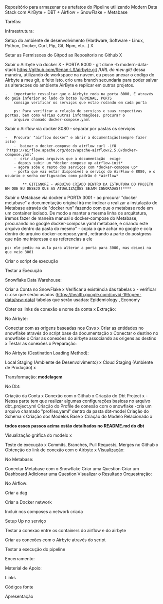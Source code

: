 Repositório para armazenar os artefatos do Pipeline utilizando Modern Data Stack com AirByte + DBT + Airflow + SnowFlake + Metabase

Tarefas:

Infraestrutura:

Setup do ambiente de desenvolvimento (Hardware, Software - Linux, Python, Docker, Curl, Pip, Git, Npm, etc...) X

Setar as Permissoes do Gitpod ao Repositorio no Github X

Subir o Airbyte via docker X - PORTA 8000
    -   git clone -b modern-data-stack https://github.com/Renan-LS/airbyte.git /*URL do meu git*/
        dessa maneira, utilizando de workspace na nuvem, eu posso anexar o codigo do Airbyte a meu git, e feito isto,
        crio uma branch secundaria para poder salvar as alteracoes do ambiente AirByte e replicar em outros projetos.
    
    -   importante ressaltar que o Airbyte roda na porta 8000, E através do guia inferior ao lado do botao TERMINAL, PORTS
        consigo verificar os serviços que estao rodando em cada porta
  
        ps: Para verificar a relação de serviços e suas respectivas portas, bem como várias outras informaçõoes, procurar o 
        arquivo chamado docker-compose.yaml

Subir o Airflow via docker 8080
     -   separar por pastas os serviços

    -   Procurar "airflow docker" e abrir a documentação(sempre fazer isto)
        -  baixar o docker-compose do airflow curl -LfO 'https://airflow.apache.org/docs/apache-airflow/2.5.0/docker-compose.yaml'
        -  crir alguns arquivos que a documentação  exige 
        - depois subir um *docker compose up airflow-init*
        - agora sobe o resto dos serviços com *docker-compose up*
        - porta que vai estar disponível o serviço do AirFlow é 8080, e o usuário e senha configurados como padrão é *airflow*

            **.GITIGNORE - ARQUIVO CRIADO DENTRO DA ESTRUTURA DO PROJETO EM QUE EU DESEJO QUE AS ATUALIZAÇÕES SEJAM IGNORADAS!!****

Subir o Metabase via docker x PORTA 3001
    -   ao procurar "docker metabase" a documentação original irá me indicar a realizar a instalação do Metabase através de "docker run" fazendo com que o metabase rode em um container isolado. De modo a manter a mesma linha de arquitetura, iremos 
    fazer de maneira manual o docker-compose do Metabase, procurando no google docker-compose.yaml metabase, e criando este arquivo dentro da pasta do mesmo"
    -   copia o que achar no google e cola dentro do arquivo docker-compose.yaml , retirando a parte do postgress que não me interessa e as referencias a ele

    ps: ele pediu na aula para alterar a porta para 3000, mas deixei na que veio 3001

Criar o script de execução 

Testar a Execução 

Snowflake Data Warehouse:

Criar a Conta no SnowFlake x
Verificar a existência das tabelas x 
    -   verificar o .csv que serão usados (https://health.google.com/covid-19/open-data/raw-data)
        tabelas que serão usadas: Epidemiology , Economy

Obter os links de conexão e nome da conta x
Extração:

No Airbyte:

Conectar com as origens baseadas nos Csvs x
Criar as entidades no snowflake através do script base da documentação x
Conectar o destino no snowflake x
Criar as conexões do airbyte associando as origens ao destino x
Testar as conexões x
Preparação:

No Airbyte (Destination Loading Method):

Local Staging (Ambiente de Desenvolvimento) x
Cloud Staging (Ambiente de Produção) x



Transformação: **modelagem**

No Dbt:

Criação da Conta x
Conexão com o Github x 
Criação do Dbt Project x
    -   Nessa parte tem que realizar algumas configurações basicas no arquivo dbt_project.yml
        Criação do Profile de conexão com o snowflake 
            -cria um arquivo chamado "profiles.yaml" dentro da pasta dbt-model
        Criação do Schema x
        Criação dos Modelos Base x
Criação do Modelo Relacionado x

**todos esses passos acima estão detalhados no README.md do dbt**


Visualização gráfica do modelo x

Teste de execução x
Commits, Branches, Pull Requests, Merges no Github x 
Obtenção do link de conexão com o Airbyte x
Visualização:

No Metabase:

Conectar Metabase com o Snowflake
Criar uma Question
Criar um Dashboard
Adicionar uma Question
Visualizar o Resultado
Orquestração:

No Airflow:

Criar a dag

Criar a Docker network

Incluir nos composes a network criada

Setup Up no serviço

Testar a conexao entre os containers do airflow e do airbyte

Criar as conexões com o Airbyte através do script

Testar a execução do pipeline

Encerramento:

Material de Apoio:

Links

Códigos fonte

Apresentação